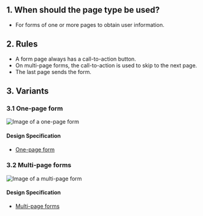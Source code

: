 ## 1. When should the page type be used? 
*   For forms of one or more pages to obtain user information.

## 2. Rules 
*   A form page always has a call-to-action button. 
*   On multi-page forms, the call-to-action is used to skip to the next page. 
*   The last page sends the form.

## 3. Variants 
### 3.1 One-page form 
![Image of a one-page form](https://raw.githubusercontent.com/sbb-design-systems/design-system-mobile-documentation/master/documentation/page-types/form/images/MS03_einseitig.png 'class: image')

#### Design Specification
*   [One-page form](https://sbb.invisionapp.com/d/main#/console/14051805/323023909/inspect)

### 3.2 Multi-page forms
![Image of a multi-page form](https://raw.githubusercontent.com/sbb-design-systems/design-system-mobile-documentation/master/documentation/page-types/form/images/MS03_mehrseitig.png 'class: image')

#### Design Specification
*   [Multi-page forms](https://sbb.invisionapp.com/d/main#/console/14051805/323023910/inspect)
